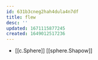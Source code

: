 ```yaml
---
id: 631b3cneg2hah4dula4n7df
title: flew
desc: ''
updated: 1671115877245
created: 1649012517236
---
```



- [[c.Sphere]] [[sphere.Shapow]]

